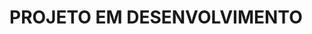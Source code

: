 # PROJETO EM DESENVOLVIMENTO

[comment]: <> (# CNPJ - Receita Federal - Dados Públicos)

[comment]: <> (- Fonte oficial da Receita Federal do Brasil, [aqui]&#40;https://www.gov.br/receitafederal/pt-br/assuntos/orientacao-tributaria/cadastros/consultas/dados-publicos-cnpj&#41;.)

[comment]: <> (- Layout dos arquivos, [aqui]&#40;https://www.gov.br/receitafederal/pt-br/assuntos/orientacao-tributaria/cadastros/consultas/arquivos/NOVOLAYOUTDOSDADOSABERTOSDOCNPJ.pdf&#41;.)

[comment]: <> (A Receita Federal do Brasil disponibiliza bases com os dados públicos do cadastro nacional de pessoas jurídicas &#40;CNPJ&#41;.)

[comment]: <> (De forma geral, nelas constam as mesmas informações que conseguimos ver no cartão do CNPJ, quando fazemos uma consulta individual, acrescidas de outros dados de Simples Nacional, sócios e etc. Análises muito ricas podem sair desses dados, desde econômicas, mercadológicas até investigações.)

[comment]: <> (## Instalação)

[comment]: <> (```)

[comment]: <> (composer install)

[comment]: <> (```)

[comment]: <> (Nesse repositório consta um processo de ETL para **i&#41;** baixar os arquivos; **ii&#41;** descompactar; **iii&#41;** ler, tratar e **iv&#41;** inserir num banco de dados relacional PostgreSQL.)

[comment]: <> (---------------------)

[comment]: <> (### Infraestrutura necessária:)

[comment]: <> (- [Python 3.8]&#40;https://www.python.org/downloads/release/python-3810/&#41;)

[comment]: <> (- [PostgreSQL 13]&#40;https://www.postgresql.org/download/&#41;)

[comment]: <> (---------------------)

[comment]: <> (### How to use:)

[comment]: <> (1. Com o Postgre instalado, inicie a instância do servidor &#40;pode ser local&#41; e crie o banco de dados conforme o arquivo `banco_de_dados.sql`.)

[comment]: <> (2. Conforme o seu ambiente, crie um arquivo `.env` no diretório `code`, conforme as variáveis de ambiente do arquivo `.env_template`:)

[comment]: <> (    - `OUTPUT_FILES_PATH`: diretório de destino para o donwload dos arquivos)

[comment]: <> (    - `EXTRACTED_FILES_PATH`: diretório de destino para a extração dos arquivos .zip)

[comment]: <> (    - `DB_USER`: usuário do banco de dados criado pelo arquivo `banco_de_dados.sql`)

[comment]: <> (    - `DB_PASSWORD`: senha do usuário do BD)

[comment]: <> (    - `DB_HOST`: host da conexão com o BD)

[comment]: <> (    - `DB_PORT`: porta da conexão com o BD)

[comment]: <> (    - `DB_NAME`: nome da base de dados na instância &#40;`Dados_RFB` - conforme arquivo `banco_de_dados.sql`&#41;)

[comment]: <> (3. Instale as bibliotecas necessárias, disponíveis em `requirements.txt`:)

[comment]: <> (```)

[comment]: <> (pip install -r requirements.txt)

[comment]: <> (```)

[comment]: <> (4. Execute o arquivo `ETL_coletar_dados_e_gravar_BD.py` e aguarde a finalização do processo.)

[comment]: <> (    - Os arquivos são grandes. Dependendo da infraestrutura isso deve levar muitas horas para conclusão.)

[comment]: <> (    - Arquivos de 08/05/2021: `4,68 GB` compactados e `17,1 GB` descompactados.)

[comment]: <> (---------------------)

[comment]: <> (### Tabelas geradas:)

[comment]: <> (- Para maiores informações, consulte o [layout]&#40;https://www.gov.br/receitafederal/pt-br/assuntos/orientacao-tributaria/cadastros/consultas/arquivos/NOVOLAYOUTDOSDADOSABERTOSDOCNPJ.pdf&#41;.)

[comment]: <> (    - `empresa`: dados cadastrais da empresa em nível de matriz)

[comment]: <> (    - `estabelecimento`: dados analíticos da empresa por unidade / estabelecimento &#40;telefones, endereço, filial, etc&#41;)

[comment]: <> (    - `socios`: dados cadastrais dos sócios das empresas)

[comment]: <> (    - `simples`: dados de MEI e Simples Nacional)

[comment]: <> (    - `cnae`: código e descrição dos CNAEs)

[comment]: <> (    - `quals`: tabela de qualificação das pessoas físicas - sócios, responsável e representante legal.)

[comment]: <> (    - `natju`: tabela de naturezas jurídicas - código e descrição.)

[comment]: <> (    - `moti`: tabela de motivos da situação cadastral - código e descrição.)

[comment]: <> (    - `pais`: tabela de países - código e descrição.)

[comment]: <> (    - `munic`: tabela de municípios - código e descrição.)


[comment]: <> (- Pelo volume de dados, as tabelas  `empresa`, `estabelecimento`, `socios` e `simples` possuem índices para a coluna `cnpj_basico`, que é a principal chave de ligação entre elas.)

[comment]: <> (### Modelo de Entidade Relacionamento:)

[comment]: <> (![alt text]&#40;https://github.com/aphonsoar/Receita_Federal_do_Brasil_-_Dados_Publicos_CNPJ/blob/master/Dados_RFB_ERD.png&#41;)
